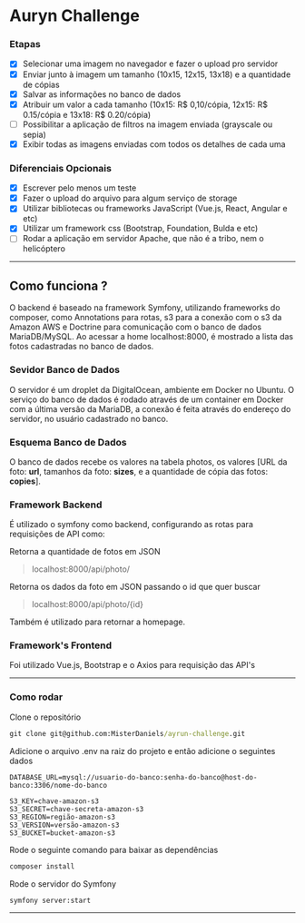 # Auryn Challenge

### Etapas
- [x] Selecionar uma imagem no navegador e fazer o upload pro servidor
- [x] Enviar junto à imagem um tamanho (10x15, 12x15, 13x18) e a quantidade de cópias
- [x] Salvar as informações no banco de dados
- [x] Atribuir um valor a cada tamanho (10x15: R$ 0,10/cópia, 12x15: R$ 0.15/cópia e 13x18: R$ 0.20/cópia)
- [ ] Possibilitar a aplicação de filtros na imagem enviada (grayscale ou sepia)
- [x] Exibir todas as imagens enviadas com todos os detalhes de cada uma

### Diferenciais Opcionais
- [x] Escrever pelo menos um teste
- [x] Fazer o upload do arquivo para algum serviço de storage
- [x] Utilizar bibliotecas ou frameworks JavaScript (Vue.js, React, Angular e etc)
- [x] Utilizar um framework css (Bootstrap, Foundation, Bulda e etc)
- [ ] Rodar a aplicação em servidor Apache, que não é a tribo, nem o helicóptero
___
## Como funciona ?
O backend é baseado na framework Symfony, utilizando frameworks do composer, como Annotations para rotas, s3 para a conexão com o s3 da Amazon AWS e Doctrine para comunicação com o banco de dados MariaDB/MySQL. Ao acessar a home localhost:8000, é mostrado a lista das fotos cadastradas no banco de dados.

### Sevidor Banco de Dados
O servidor é um droplet da DigitalOcean, ambiente em Docker no Ubuntu. O serviço do banco de dados é rodado através de um container em Docker com a última versão da MariaDB, a conexão é feita através do endereço do servidor, no usuário cadastrado no banco.

### Esquema Banco de Dados
O banco de dados recebe os valores na tabela photos, os valores [URL da foto: **url**, tamanhos da foto: **sizes**, e a quantidade de cópia das fotos: **copies**]. 

### Framework Backend
É utilizado o symfony como backend, configurando as rotas para requisições de API como:

Retorna a quantidade de fotos em JSON
> localhost:8000/api/photo/

Retorna os dados da foto em JSON passando o id que quer buscar
> localhost:8000/api/photo/{id}

Também é utilizado para retornar a homepage.

### Framework's Frontend
Foi utilizado Vue.js, Bootstrap e o Axios para requisição das API's
___
### Como rodar
Clone o repositório
```cmd
git clone git@github.com:MisterDaniels/ayrun-challenge.git
```

Adicione o arquivo .env na raiz do projeto e então adicione o seguintes dados
```env
DATABASE_URL=mysql://usuario-do-banco:senha-do-banco@host-do-banco:3306/nome-do-banco

S3_KEY=chave-amazon-s3
S3_SECRET=chave-secreta-amazon-s3
S3_REGION=região-amazon-s3
S3_VERSION=versão-amazon-s3
S3_BUCKET=bucket-amazon-s3
```

Rode o seguinte comando para baixar as dependências
```cmd
composer install
```

Rode o servidor do Symfony
```cmd
symfony server:start
```
___

